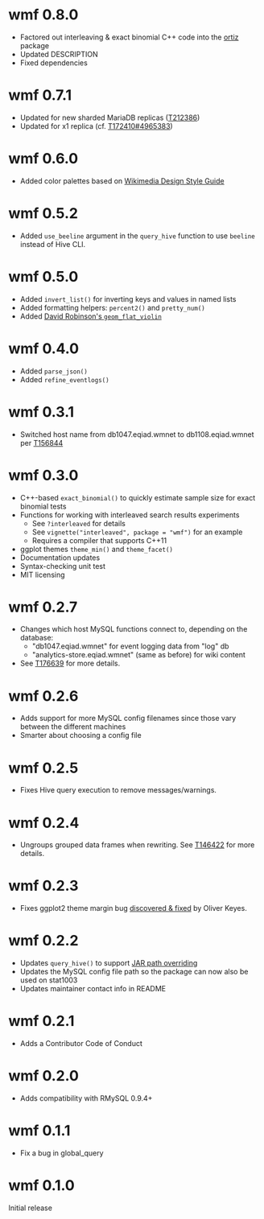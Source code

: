 wmf 0.8.0
=========
* Factored out interleaving & exact binomial C++ code into the [ortiz](https://gerrit.wikimedia.org/r/plugins/gitiles/wikimedia/discovery/ortiz/) package
* Updated DESCRIPTION
* Fixed dependencies

wmf 0.7.1
=========
* Updated for new sharded MariaDB replicas ([T212386](https://phabricator.wikimedia.org/T212386))
* Updated for x1 replica (cf. [T172410#4965383](https://phabricator.wikimedia.org/T172410#4965383))

wmf 0.6.0
=========
* Added color palettes based on [Wikimedia Design Style Guide](https://design.wikimedia.org/style-guide/)

wmf 0.5.2
=========
* Added `use_beeline` argument in the `query_hive` function to use `beeline` instead of Hive CLI.

wmf 0.5.0
=========
* Added `invert_list()` for inverting keys and values in named lists
* Added formatting helpers: `percent2()` and `pretty_num()`
* Added [David Robinson's `geom_flat_violin`](https://gist.github.com/dgrtwo/eb7750e74997891d7c20)

wmf 0.4.0
=========
* Added `parse_json()`
* Added `refine_eventlogs()`

wmf 0.3.1
=========
* Switched host name from db1047.eqiad.wmnet to db1108.eqiad.wmnet per [T156844](https://phabricator.wikimedia.org/T156844)

wmf 0.3.0
=========
* C++-based `exact_binomial()` to quickly estimate sample size for exact binomial tests
* Functions for working with interleaved search results experiments
  * See `?interleaved` for details
  * See `vignette("interleaved", package = "wmf")` for an example
  * Requires a compiler that supports C++11
* ggplot themes `theme_min()` and `theme_facet()`
* Documentation updates
* Syntax-checking unit test
* MIT licensing

wmf 0.2.7
=========
* Changes which host MySQL functions connect to, depending on the database:
  - "db1047.eqiad.wmnet" for event logging data from "log" db
  - "analytics-store.eqiad.wmnet" (same as before) for wiki content
* See [T176639](https://phabricator.wikimedia.org/T176639) for more details.

wmf 0.2.6
=========
* Adds support for more MySQL config filenames since those vary between the different machines
* Smarter about choosing a config file

wmf 0.2.5
=========
* Fixes Hive query execution to remove messages/warnings.

wmf 0.2.4
=========
* Ungroups grouped data frames when rewriting. See [T146422](https://phabricator.wikimedia.org/T146422) for more details.

wmf 0.2.3
=========
* Fixes ggplot2 theme margin bug [discovered & fixed](https://github.com/wikimedia/wikimedia-discovery-wmf/pull/1) by Oliver Keyes.

wmf 0.2.2
=========
* Updates `query_hive()` to support [JAR path overriding](https://wikitech.wikimedia.org/wiki/Analytics/Cluster/Hive/QueryUsingUDF#Testing_changes_to_existing_udf)
* Updates the MySQL config file path so the package can now also be used on stat1003
* Updates maintainer contact info in README

wmf 0.2.1
=========
* Adds a Contributor Code of Conduct

wmf 0.2.0
=========
* Adds compatibility with RMySQL 0.9.4+

wmf 0.1.1
=========
* Fix a bug in global_query

wmf 0.1.0
=========
Initial release
